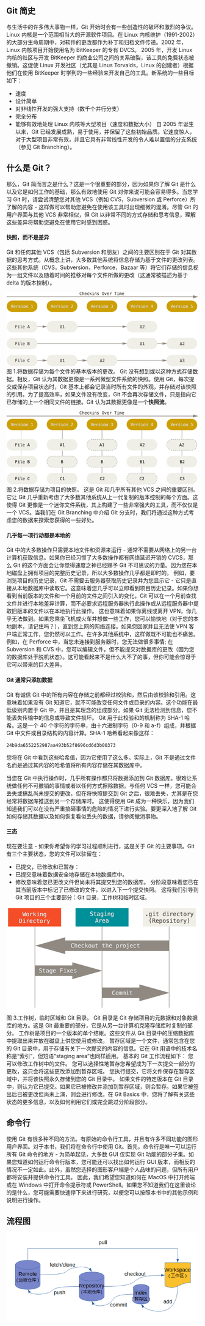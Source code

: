 ## **Git 简史**

与生活中的许多伟大事物一样，Git 开始时会有一些创造性的破坏和激烈的争议。
Linux 内核是一个范围相当大的开源软件项目。在 Linux 内核维护（1991-2002）的大部分生命周期中，对软件的更改都作为补丁和归档文件传递。2002 年，Linux 内核项目开始使用名为 BitKeeper 的专有 DVCS。
2005 年，开发 Linux 内核的社区与开发 BitKeeper 的商业公司之间的关系破裂，该工具的免费状态被撤销。这促使 Linux 开发社区（尤其是 Linus Torvalds，Linux 的创建者）根据他们在使用 BitKeeper 时学到的一些经验来开发自己的工具。新系统的一些目标如下：

- 速度
- 设计简单
- 对非线性开发的强大支持（数千个并行分支）
- 完全分布
- 能够有效地处理 Linux 内核等大型项目（速度和数据大小）
  自 2005 年诞生以来，Git 已经发展成熟，易于使用，并保留了这些初始品质。它速度惊人，对于大型项目非常有效，并且它具有非常线性开发的令人难以置信的分支系统（参见 Git Branching）。

## **什么是 Git？**

那么，Git 简而言之是什么？这是一个很重要的部分，因为如果你了解 Git 是什么以及它是如何工作的基础，那么有效地使用 Git 对你来说可能会容易得多。当您学习 Git 时，请尝试清楚您对其他 VCS（例如 CVS，Subversion 或 Perforce）所了解的内容 - 这样做可以帮助您避免在使用该工具时出现细微的混淆。尽管 Git 的用户界面与其他 VCS 非常相似，但 Git 以非常不同的方式存储和思考信息，理解这些差异将帮助您避免在使用它时感到困惑。

#### 快照，而不是差异

Git 和任何其他 VCS（包括 Subversion 和朋友）之间的主要区别在于 Git 对其数据的思考方式。从概念上讲，大多数其他系统将信息存储为基于文件的更改列表。这些其他系统（CVS，Subversion，Perforce，Bazaar 等）将它们存储的信息视为一组文件以及随着时间的推移对每个文件所做的更改（这通常被描述为基于 delta 的版本控制）。

![tu1](../../img/w_img/tu1.png)
图 1.将数据存储为每个文件的基本版本的更改。
Git 没有想到或以这种方式存储数据。相反，Git 认为其数据更像是一系列微型文件系统的快照。使用 Git，每次提交或保存项目状态时，Git 基本上都会记录当时所有文件的外观，并存储对该快照的引用。为了提高效率，如果文件没有改变，Git 不会再次存储文件，只是指向它已存储的上一个相同文件的链接。Git 认为其数据更像是一个**快照流**。

![tu2](../../img/w_img/tu2.png)
图 2.将数据存储为项目的快照。
这是 Git 和几乎所有其他 VCS 之间的重要区别。它让 Git 几乎重新考虑了大多数其他系统从上一代复制的版本控制的每个方面。这使得 Git 更像是一个迷你文件系统，其上构建了一些非常强大的工具，而不仅仅是一个 VCS。当我们在 Git Branching 中介绍 Git 分支时，我们将通过这种方式考虑您的数据来探索您获得的一些好处。

#### 几乎每一项行动都是本地的

Git 中的大多数操作只需要本地文件和资源来运行 - 通常不需要从网络上的另一台计算机获取信息。如果你已经习惯了大多数操作都有网络延迟开销的 CVCS，那么 Git 的这个方面会让你觉得速度之神已经赐予 Git 不可思议的力量。因为您在本地磁盘上拥有项目的完整历史记录，所以大多数操作几乎都是即时的。
例如，要浏览项目的历史记录，Git 不需要去服务器获取历史记录并为您显示它 - 它只是直接从本地数据库中读取它。这意味着您几乎可以立即看到项目历史记录。如果你想看到当前版本的文件和一个月前的文件之间引入的变化，Git 可以在一个月前查找文件并进行本地差异计算，而不必要求远程服务器执行此操作或从远程服务器中提取旧版本的文件以在本地执行此操作。
这也意味着如果你离线或离开 VPN，你几乎无法做到。如果您乘坐飞机或火车并想做一些工作，您可以愉快地（对于您的本地副本，请记住吗？），直到您上网的网络连接。如果您回家并且无法使 VPN 客户端正常工作，您仍然可以工作。在许多其他系统中，这样做既不可能也不痛苦。例如，在 Perforce 中，当您未连接到服务器时，您无法做很多事情; 在 Subversion 和 CVS 中，您可以编辑文件，但不能提交对数据库的更改（因为您的数据库处于脱机状态）。这可能看起来不是什么大不了的事，但你可能会惊讶于它可以带来的巨大差异。

#### Git 通常只添加数据

Git 有诚信
Git 中的所有内容在存储之前都经过校验和，然后由该校验和引用。这意味着如果没有 Git 知道它，就不可能改变任何文件或目录的内容。这个功能在最低级别内置于 Git 中，并且是其理念的组成部分。如果 Git 无法检测到信息，您不能丢失传输中的信息或导致文件损坏。
Git 用于此校验和的机制称为 SHA-1 哈希。这是一个 40 个字符的字符串，由十六进制字符（0-9 和 a-f）组成，并根据 Git 中文件或目录结构的内容计算。SHA-1 哈希看起来像这样：

```
24b9da6552252987aa493b52f8696cd6d3b00373
```

您将在 Git 中看到这些哈希值，因为它使用了这么多。实际上，Git 不是通过文件名而是通过其内容的哈希值将所有内容存储在其数据库中。

当您在 Git 中执行操作时，几乎所有操作都只将数据添加到 Git 数据库。很难让系统做任何不可撤销的事情或者以任何方式擦除数据。与任何 VCS 一样，您可能会丢失或搞乱尚未提交的更改，但在将快照提交到 Git 之后，很难丢失，尤其是在您经常将数据库推送到另一个存储库时。
这使得使用 Git 成为一种快乐，因为我们知道我们可以在没有严重搞砸事情的危险的情况下进行实验。要更深入地了解 Git 如何存储其数据以及如何恢复看似丢失的数据，请参阅撤消事物。

#### 三态

现在要注意 - 如果你希望你的学习过程顺利进行，这是关于 Git 的主要事项。Git 有三个主要状态，您的文件可以驻留在：

- 已提交，已修改和已暂存：
- 已提交意味着数据安全地存储在本地数据库中。
- 修改意味着您已更改文件但尚未将其提交到您的数据库。
  分阶段意味着您已在其当前版本中标记了已修改的文件，以进入下一个提交快照。
  这将我们引导到 Git 项目的三个主要部分：Git 目录，工作树和临时区域。

![tu3](../../img/w_img/tu3.png)
图 3.工作树，临时区域和 Git 目录。
Git 目录是 Git 存储项目的元数据和对象数据库的地方。这是 Git 最重要的部分，它是从另一台计算机克隆存储库时复制的部分。
工作树是项目的一个版本的单个结帐。这些文件从 Git 目录中的压缩数据库中提取出来并放在磁盘上供您使用或修改。
暂存区域是一个文件，通常包含在您的 Git 目录中，用于存储有关下一次提交的内容的信息。它在 Git 用语中的技术名称是“索引”，但短语“staging area”也同样适用。
基本的 Git 工作流程如下：
您可以修改工作树中的文件。
您可以选择性地暂存您希望成为下一次提交一部分的更改，这只会将这些更改添加到暂存区域。
您执行提交，它将文件保存在暂存区域中，并将该快照永久存储到您的 Git 目录中。
如果文件的特定版本在 Git 目录中，则认为它已提交。如果它已被修改并添加到暂存区域，则会暂存。如果它被签出后已被更改但尚未上演，则会进行修改。在 Git Basics 中，您将了解有关这些状态的更多信息，以及如何利用它们或完全跳过分阶段部分。

## **命令行**

使用 Git 有很多种不同的方法。有原始的命令行工具，并且有许多不同功能的图形用户界面。对于本书，我们将在命令行中使用 Git。首先，命令行是唯一可以运行所有 Git 命令的地方 - 为简单起见，大多数 GUI 仅实现 Git 功能的部分子集。如果您知道如何运行命令行版本，您可能还可以找出如何运行 GUI 版本，而相反的情况不一定如此。此外，虽然您选择的图形客户端是个人品味的问题，但所有用户都将安装并提供命令行工具。
因此，我们希望您知道如何在 MacOS 中打开终端或在 Windows 中打开命令提示符或 PowerShell。如果您不知道我们在这里谈论的是什么，您可能需要快速停下来进行研究，以便您可以按照本书中的其他示例和说明进行操作。

## **流程图**

![Git流程图](../../img/w_img/tu4.png)
